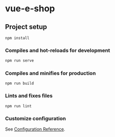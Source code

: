 # vue-e-shop

## Project setup
```
npm install
```

### Compiles and hot-reloads for development
```s
npm run serve
```

### Compiles and minifies for production
```
npm run build
```

### Lints and fixes files
```
npm run lint
```

### Customize configuration
See [Configuration Reference](https://cli.vuejs.org/config/).
